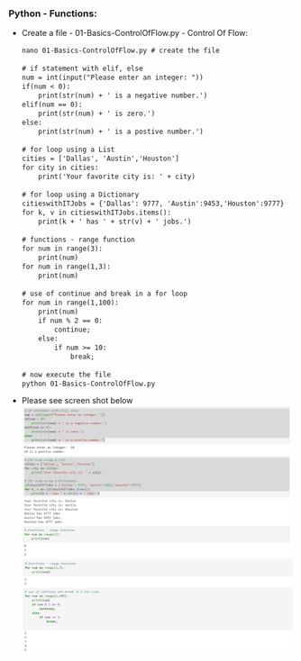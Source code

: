 ### Python - Functions:
  * Create a file - 01-Basics-ControlOfFlow.py - Control Of Flow:
    
    ```
    nano 01-Basics-ControlOfFlow.py # create the file
    
    # if statement with elif, else
    num = int(input("Please enter an integer: "))
    if(num < 0):
        print(str(num) + ' is a negative number.')
    elif(num == 0):
        print(str(num) + ' is zero.')
    else:
        print(str(num) + ' is a postive number.')

    # for loop using a List
    cities = ['Dallas', 'Austin','Houston']
    for city in cities:
        print('Your favorite city is: ' + city)

    # for loop using a Dictionary 
    citieswithITJobs = {'Dallas': 9777, 'Austin':9453,'Houston':9777}
    for k, v in citieswithITJobs.items():
        print(k + ' has ' + str(v) + ' jobs.')

    # functions - range function
    for num in range(3):
        print(num)
    for num in range(1,3):
        print(num)

    # use of continue and break in a for loop
    for num in range(1,100):
        print(num)
        if num % 2 == 0:
            continue;
        else:
            if num >= 10:
                break;
    
    # now execute the file 
    python 01-Basics-ControlOfFlow.py
    
    ```
  * Please see screen shot below
        ![Python Basics Control Of Flow](../images/001-009-Basics-ControlOfFlow-01.png)
        ![Python Basics Control Of Flow](../images/001-009-Basics-ControlOfFlow-02.png)